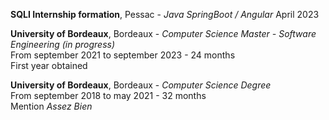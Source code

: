 **SQLI Internship formation**, Pessac -
*Java SpringBoot / Angular*
April 2023

**University of Bordeaux**, Bordeaux - *Computer Science Master - Software Engineering (in progress)*     
From september 2021 to september 2023 - 24 months    
First year obtained  
    
**University of Bordeaux**, Bordeaux - *Computer Science Degree*    
From september 2018 to may 2021 - 32 months    
Mention *Assez Bien*   
  